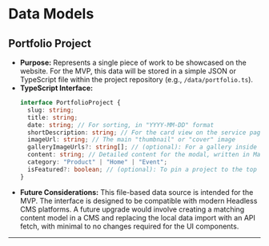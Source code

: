 # Data Models

## Portfolio Project

- **Purpose:** Represents a single piece of work to be showcased on the website. For the MVP, this data will be stored in a simple JSON or TypeScript file within the project repository (e.g., `/data/portfolio.ts`).
- **TypeScript Interface:**
  ```typescript
  interface PortfolioProject {
    slug: string;
    title: string;
    date: string; // For sorting, in "YYYY-MM-DD" format
    shortDescription: string; // For the card view on the service page
    imageUrl: string; // The main "thumbnail" or "cover" image
    galleryImageUrls?: string[]; // (optional): For a gallery inside the modal
    content: string; // Detailed content for the modal, written in Markdown
    category: "Product" | "Home" | "Event";
    isFeatured?: boolean; // (optional): To pin a project to the top of the list
  }
  ```
- **Future Considerations:** This file-based data source is intended for the MVP. The interface is designed to be compatible with modern Headless CMS platforms. A future upgrade would involve creating a matching content model in a CMS and replacing the local data import with an API fetch, with minimal to no changes required for the UI components.

---

